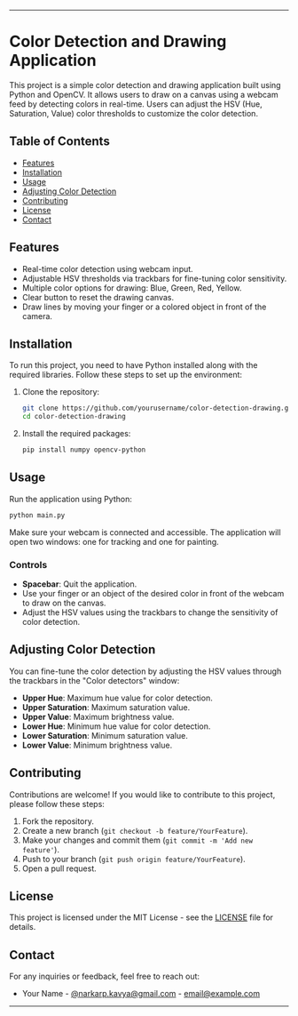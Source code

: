 
---

# Color Detection and Drawing Application

This project is a simple color detection and drawing application built using Python and OpenCV. It allows users to draw on a canvas using a webcam feed by detecting colors in real-time. Users can adjust the HSV (Hue, Saturation, Value) color thresholds to customize the color detection.

## Table of Contents

- [Features](#features)
- [Installation](#installation)
- [Usage](#usage)
- [Adjusting Color Detection](#adjusting-color-detection)
- [Contributing](#contributing)
- [License](#license)
- [Contact](#contact)

## Features

- Real-time color detection using webcam input.
- Adjustable HSV thresholds via trackbars for fine-tuning color sensitivity.
- Multiple color options for drawing: Blue, Green, Red, Yellow.
- Clear button to reset the drawing canvas.
- Draw lines by moving your finger or a colored object in front of the camera.

## Installation

To run this project, you need to have Python installed along with the required libraries. Follow these steps to set up the environment:

1. Clone the repository:

   ```bash
   git clone https://github.com/yourusername/color-detection-drawing.git
   cd color-detection-drawing
   ```

2. Install the required packages:

   ```bash
   pip install numpy opencv-python
   ```

## Usage

Run the application using Python:

```bash
python main.py
```

Make sure your webcam is connected and accessible. The application will open two windows: one for tracking and one for painting.

### Controls

- **Spacebar**: Quit the application.
- Use your finger or an object of the desired color in front of the webcam to draw on the canvas.
- Adjust the HSV values using the trackbars to change the sensitivity of color detection.

## Adjusting Color Detection

You can fine-tune the color detection by adjusting the HSV values through the trackbars in the "Color detectors" window:

- **Upper Hue**: Maximum hue value for color detection.
- **Upper Saturation**: Maximum saturation value.
- **Upper Value**: Maximum brightness value.
- **Lower Hue**: Minimum hue value for color detection.
- **Lower Saturation**: Minimum saturation value.
- **Lower Value**: Minimum brightness value.

## Contributing

Contributions are welcome! If you would like to contribute to this project, please follow these steps:

1. Fork the repository.
2. Create a new branch (`git checkout -b feature/YourFeature`).
3. Make your changes and commit them (`git commit -m 'Add new feature'`).
4. Push to your branch (`git push origin feature/YourFeature`).
5. Open a pull request.

## License

This project is licensed under the MIT License - see the [LICENSE](LICENSE) file for details.

## Contact

For any inquiries or feedback, feel free to reach out:

- Your Name - [@narkarp.kavya@gmail.com](https://twitter.com/yourusername) - email@example.com

---

